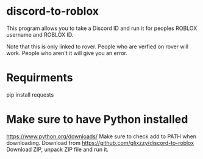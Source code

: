 # discord-to-roblox
This program allows you to take a Discord ID and run it for peoples ROBLOX username and ROBLOX ID.

Note that this is only linked to rover. People who are verfied on rover will work. People who aren't it will give you an error. 

# Requirments 
pip install requests

# Make sure to have Python installed
https://www.python.org/downloads/
Make sure to check add to PATH when downloading.
Download from https://github.com/glixzzy/discord-to-roblox
Download ZIP, unpack ZIP file and run it.
